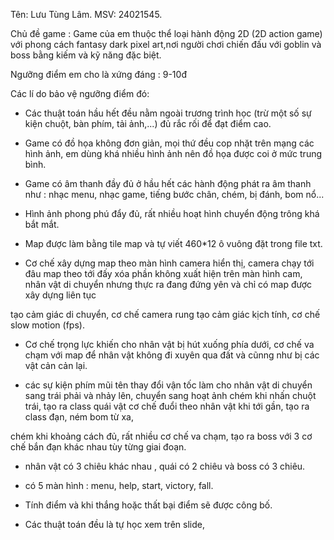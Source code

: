 Tên: Lưu Tùng Lâm. 
MSV: 24021545.

Chủ đề game : Game của em thuộc thể loại hành động 2D (2D action game) với phong cách fantasy dark pixel art,nơi người chơi chiến đấu với goblin và boss bằng kiếm và kỹ năng đặc biệt.


Ngưỡng điểm em cho là xứng đáng : 9-10đ


Các lí do bảo vệ ngưỡng điểm đó:

+ Các thuật toán hầu hết đều nằm ngoài trương trình học (trừ một số sự kiện chuột, bàn phím, tải ảnh,...) đủ rắc rối để đạt điểm cao.

+ Game có đồ họa không đơn giản, mọi thứ đều cop nhặt trên mạng các hình ảnh, em dùng khá nhiều hình ảnh nên đồ họa được coi ở mức trung bình.

+ Game có âm thanh đầy đủ ở hầu hết các hành động phát ra âm thanh như : nhạc menu, nhạc game, tiếng bước chân, chém, bị đánh, bom nổ...

+ Hình ảnh phong phú đẩy đủ, rất nhiều hoạt hình chuyển động trông khá bắt mắt.

+ Map được làm bằng tile map và tự viết 460*12 ô vuông đặt trong file txt.

+ Cơ chế xây dựng map theo màn hình camera hiển thị, camera chạy tới đâu map theo tới đấy xóa phần không xuất hiện trên màn hình cam, nhân vật di chuyển nhưng thực ra đang đứng yên và chỉ có map được xây dựng liên tục

tạo cảm giác di chuyển, cơ chế camera rung tạo cảm giác kịch tính, cơ chế slow motion (fps).

+ Cơ chế trọng lực khiến cho nhân vật bị hút xuống phía dưới, cơ chế va chạm với map để nhân vật không đi xuyên qua đất và cũnng như bị các vật cản cản lại.

+  các sự kiện phím mũi tên thay đổi vận tốc làm cho nhân vật di chuyển sang trái phải và nhảy lên, chuyển sang hoạt ảnh chém khi nhấn chuột trái, tạo ra class quái vật cơ chế đuổi theo nhân vật khi tới gần, tạo ra class đạn, ném bom từ xa,

chém khi khoảng cách đủ, rất nhiều cơ chế va chạm, tạo ra boss với 3 cơ chế bắn đạn khác nhau tùy từng giai đoạn.

+ nhân vật có 3 chiêu khác nhau , quái có 2 chiêu và boss có 3 chiêu.

+ có 5 màn hình : menu, help, start, victory, fall.

+ Tính điểm và khi thắng hoặc thất bại điểm sẽ được công bố.

+ Các thuật toán đều là tự học xem trên slide, 
